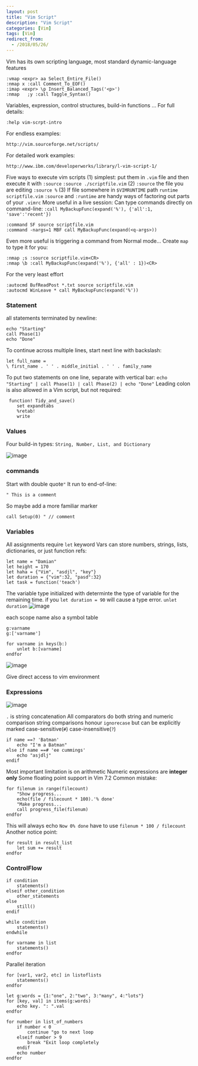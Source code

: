 ```yaml
---
layout: post
title: "Vim Script"
description: "Vim Script"
categories: [Vim]
tags: [Vim]
redirect_from:
  - /2018/05/26/
---
```

Vim has its own scripting language, most standard dynamic-language features
```
:vmap <expr> aa Select_Entire_File()
:nmap x :call Comment_To_EOF()
:imap <expr> \p Insert_Balanced_Tags('<p>')
:nmap	;y :call Taggle_Syntax()
```

Variables, expression, control structures, build-in functions ... 
For full details:
```
:help vim-scrpt-intro
```
For endless examples:
```
http://vim.sourceforge.net/scripts/
```

For detailed work examples:
```
http://www.ibm.com/developerworks/library/l-vim-script-1/
```
Five ways to execute vim scripts
(1) simplest: put them in `.vim` file
and then execute it with `:source`
`:source ./scriptfile.vim`
(2) `:source` the file you are editing
`:source %`
(3) If file somewhere in `$VIMRUNTIME` path
`runtime scriptfile.vim`
`:source` and `:runtime` are handy ways of factoring out parts of your `.vimrc`
More useful in a live session:
Can type commands directly on command-line:
`:call MyBackupFunc(expand('%'), {'all':1, 'save':'recent'})`
```
:command SF source scriptfile.vim
:command -nargs=1 MBF call MyBackupFunc(expand(<q-args>))
```
Even more useful is triggering a command from Normal mode...
Create `map` to type it for you:
```
:nmap ;s :source scriptfile.vim<CR>
:nmap \b :call MyBackupFunc(expand('%'), {'all' : 1})<CR>
```
For the very least effort
```
:autocmd BufReadPost *.txt source scriptfile.vim
:autocmd WinLeave * call MyBackupFunc(expand('%'))
```

### Statement
all statements terminated by newline:
```
echo "Starting"
call Phase(1)
echo "Done"
```
To continue across multiple lines, start next line with backslash:
```
let full_name = 
\ first_name . ' ' . middle_initial . ' ' . family_name
```
To put two statements on one line, separate with vertical bar:
`echo "Starting" | call Phase(1) | call Phase(2) | echo "Done"`
 Leading colon is also allowed in a Vim script, but not required:
```
 function! Tidy_and_save()
	set expandtabs
	%retab!
	write
```
### Values
Four build-in types: `String, Number, List, and Dictionary`

![image](/assets/images/1527350515440.png)

### commands
Start with double quote`"`
It run to end-of-line:
```
" This is a comment
```
So maybe add a more familiar marker
```
call Setup(0) " // comment
```
### Variables
All assignments require `let` keyword
Vars can store numbers, strings, lists, dictionaries, or just function refs:
```
let name = "Damian"
let height = 170
let haha = {"Vim", "asdjl", "key"}
let duration = {"vim":32, "pasd":32}
let task = function('teach')
```
The variable type initialized with determinte the type of variable for the remaining time. 
if you `let duration = 90` will cause a type error. 
`unlet duration`
![image](/assets/images/1527353138645.png)

each scope name also a symbol table
```
g:varname
g:['varname']
```
```
for varname in keys(b:)
	unlet b:[varname]
endfor
```
![image](/assets/images/1527353463462.png)

Give direct access to vim environment

### Expressions
![image](/assets/images/1527353726859.png)

`.` is string concatenation
All comparators do both string and numeric comparison
string comparisons honour `ignorecase`
but can be explicitly marked case-sensitive(`#`)
case-insensitive(`?`)
```
if name ==? 'Batman'
	echo "I'm a Batman"
else if name ==# 'ee cummings'
	echo "asjdlj"
endif
```
Most important limitation is on arithmetic
Numeric expressions are **integer only**
Some floating point support in Vim 7.2
Common mistake:
```
for filenum in range(filecount)
	"Show progress...
	echo(file / filecount * 100).'% done'
	"Make progress...
	call progress_file(filenum)
endfor
```
This will always echo `Now 0% done`
have to use `filenum * 100 / filecount`
Another notice point:
```
for result in result_list
	let sum += result
endfor
```
### ControlFlow
```
if condition
	statements()
elseif other_condition
	other_statements
else
	still()
endif
```
```
while condition
	statements()
endwhile
```
```
for varname in list
	statements()
endfor
```
Parallel iteration
```
for [var1, var2, etc] in listoflists
	statements()
endfor
```
```
let g:words = {1:"one", 2:"two", 3:"many", 4:"lots"}
for [key, val] in items(g:words)
	echo key. ": ".val
endfor
```
```
for number in list_of_numbers
	if number < 0
		continue "go to next loop
	elseif number > 9
		break "Exit loop completely
	endif 
	echo number
endfor
```
